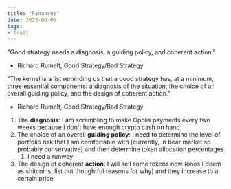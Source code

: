 ```yaml
---
title: "Finances"
date: 2023-06-05
tags:
- fruit
---
```


"Good strategy needs a diagnosis, a guiding policy, and coherent action."
- Richard Rumelt, Good Strategy/Bad Strategy

"The kernel is a list reminding us that a good strategy has, at a minimum,
three essential components: a diagnosis of the situation, the choice of an overall guiding policy, and the design of coherent action."
- Richard Rumelt, Good Strategy/Bad Strategy

1) The **diagnosis**: I am scrambling to make Opolis payments every two weeks because I don't have enough crypto cash on hand. 
2) The choice of an overall **guiding policy**: I need to determine the level of portfolio risk that I am comfortable with (currently, in bear market so probably conservative) and then determine token allocation percentages
	1) I need a runway
3) The design of coherent **action**: I will sell some tokens now (ones I deem as shitcoins; list out thoughtful reasons for why) and they increase to a certain price



